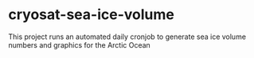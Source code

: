 # cryosat-sea-ice-volume
This project runs an automated daily cronjob to generate sea ice volume numbers and graphics for the Arctic Ocean